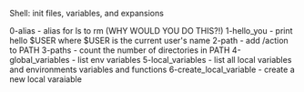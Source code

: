 Shell: init files, variables, and expansions

0-alias - alias for ls to rm (WHY WOULD YOU DO THIS?!)
1-hello_you - print hello $USER where $USER is the current user's name
2-path - add /action to PATH
3-paths - count the number of directories in PATH
4-global_variables - list env variables
5-local_variables - list all local variables and environments variables and functions
6-create_local_variable - create a new local varaiable

